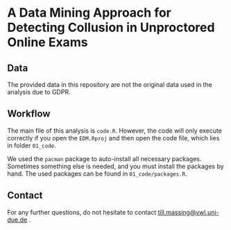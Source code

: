 # A Data Mining Approach for Detecting Collusion in Unproctored Online Exams

## Data 

The provided data in this repository are not the original data used in the analysis due to GDPR. 

## Workflow 


The main file of this analysis is `code.R`. However, the code will only execute correctly if you open the `EDM.Rproj` and then open the code file, which lies in folder `01_code`.

We used the `pacman` package to auto-install all necessary packages. Sometimes something else is needed, and you must install the packages by hand. The used packages can be found in `01_code/packages.R`.

## Contact

For any further questions, do not hesitate to contact till.massing@vwl.uni-due.de .